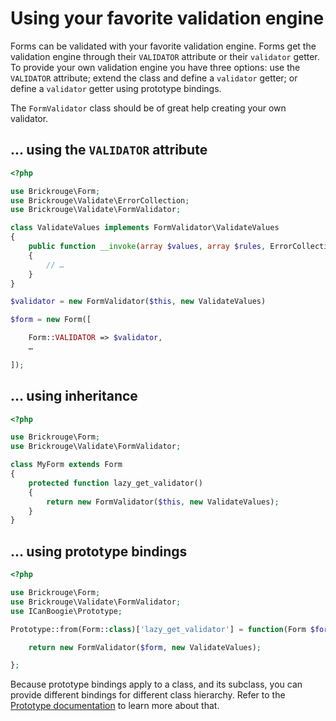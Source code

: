 # Using your favorite validation engine
	
Forms can be validated with your favorite validation engine. Forms get the validation engine through
their `VALIDATOR` attribute or their `validator` getter. To provide your own validation engine you
have three options: use the `VALIDATOR` attribute; extend the class and define a `validator` getter;
or define a `validator` getter using prototype bindings.

The `FormValidator` class should be of great help creating your own validator.

## … using the `VALIDATOR` attribute

```php
<?php

use Brickrouge\Form;
use Brickrouge\Validate\ErrorCollection;
use Brickrouge\Validate\FormValidator;

class ValidateValues implements FormValidator\ValidateValues
{
	public function __invoke(array $values, array $rules, ErrorCollection $errors)
	{
		// …
	}
}

$validator = new FormValidator($this, new ValidateValues)

$form = new Form([

	Form::VALIDATOR => $validator,
	…

]);
```

## … using inheritance

```php
<?php

use Brickrouge\Form;
use Brickrouge\Validate\FormValidator;

class MyForm extends Form
{
	protected function lazy_get_validator()
	{
		return new FormValidator($this, new ValidateValues);
	}
}
```

## … using prototype bindings

```php
<?php

use Brickrouge\Form;
use Brickrouge\Validate\FormValidator;
use ICanBoogie\Prototype;

Prototype::from(Form::class)['lazy_get_validator'] = function(Form $form) {

	return new FormValidator($form, new ValidateValues);

};
```

Because prototype bindings apply to a class, and its subclass, you can provide different
bindings for different class hierarchy. Refer to the [Prototype documentation][] to learn more
about that.

[Prototype documentation]: https://github.com/ICanBoogie/Prototype#defining-prototypes-methods
